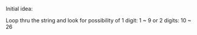 Initial idea:

Loop thru the string and look for possibility of 1 digit: 1 ~ 9 or 2 digits: 10 ~ 26
